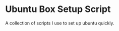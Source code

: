 Ubuntu Box Setup Script
=======================

A collection of scripts I use to set up ubuntu quickly.

